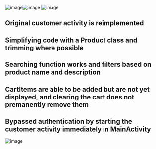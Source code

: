 ![image](https://github.com/user-attachments/assets/9f24d244-5ba1-4e9f-915b-d97f110cb909)![image](https://github.com/user-attachments/assets/2c031184-58cf-456a-92ed-f136ca115442)
![image](https://github.com/user-attachments/assets/64b0eb1b-af41-4e90-be3f-e11cd7309880)


<h2>Original customer activity is reimplemented</h2>
<h2>Simplifying code with a Product class and trimming where possible</h2>
<h2>Searching function works and filters based on product name and description</h2>
<h2>CartItems are able to be added but are not yet displayed, and clearing the cart does not premanently remove them</h2>
<h2>Bypassed authentication by starting the customer activity immediately in MainActivity</h2>

![image](https://github.com/user-attachments/assets/4384f795-7ba5-4f71-abff-76e2e1c1caca)

